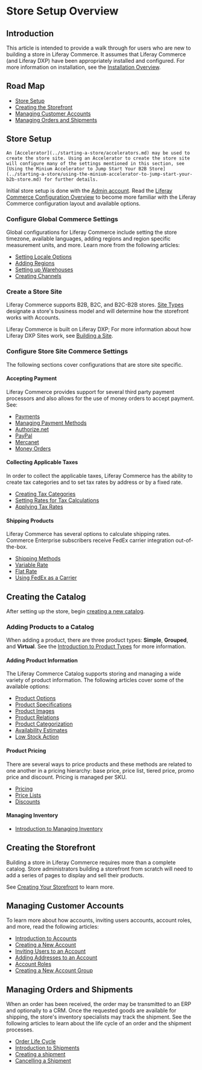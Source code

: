 # Store Setup Overview

## Introduction

This article is intended to provide a walk through for users who are new to building a store in Liferay Commerce. It assumes that Liferay Commerce (and Liferay DXP) have been appropriately installed and configured. For more information on installation, see the [Installation Overview](../../installation-and-upgrades/installation-overview.md).

## Road Map

* [Store Setup](#store-setup)
* [Creating the Storefront](#creating-the-storefront)
* [Managing Customer Accounts](#managing-customer-accounts)
* [Managing Orders and Shipments](#managing-orders-and-shipments)

## Store Setup

```{note}
An [Accelerator](../starting-a-store/accelerators.md) may be used to create the store site. Using an Accelerator to create the store site will configure many of the settings mentioned in this section, see [Using the Minium Accelerator to Jump Start Your B2B Store](../starting-a-store/using-the-minium-accelerator-to-jump-start-your-b2b-store.md) for further details.
```

Initial store setup is done with the [Admin account](./introduction-to-the-admin-account.md). Read the [Liferay Commerce Configuration Overview](../store-administration/liferay-commerce-configuration-overview.md) to become more familiar with the Liferay Commerce configuration layout and available options.

### Configure Global Commerce Settings

Global configurations for Liferay Commerce include setting the store timezone, available languages, adding regions and region specific measurement units, and more. Learn more from the following articles:

* [Setting Locale Options](../store-administration/locale-options.md)
* [Adding Regions](../store-administration/adding-regions.md)
* [Setting up Warehouses](../managing-a-catalog/managing-inventory/warehouse-reference-guide.md)
* [Creating Channels](./channels/introduction-to-channels.md)

### Create a Store Site

Liferay Commerce supports B2B, B2C, and B2C-B2B stores. [Site Types](../starting-a-store/sites-and-site-types.md) designate a store's business model and will determine how the storefront works with Accounts.

Liferay Commerce is built on Liferay DXP; For more information about how Liferay DXP Sites work, see [Building a Site](https://learn.liferay.com/dxp/latest/en/site-building/building-sites/adding-a-site.html).

### Configure Store Site Commerce Settings

The following sections cover configurations that are store site specific.

#### Accepting Payment

Liferay Commerce provides support for several third party payment processors and also allows for the use of money orders to accept payment. See:

* [Payments](../store-administration/configuring-payment-methods/payments.md)
* [Managing Payment Methods](../store-administration/configuring-payment-methods/managing-payment-methods.md)
* [Authorize.net](../store-administration/configuring-payment-methods/authorize.net.md)
* [PayPal](../store-administration/configuring-payment-methods/mercanet.md)
* [Mercanet](../store-administration/configuring-payment-methods/mercanet.md)
* [Money Orders](../store-administration/configuring-payment-methods/mercanet.md)

#### Collecting Applicable Taxes

In order to collect the applicable taxes, Liferay Commerce has the ability to create tax categories and to set tax rates by address or by a fixed rate.

* [Creating Tax Categories](../store-administration/configuring-taxes/creating-tax-categories.md)
* [Setting Rates for Tax Calculations](../store-administration/configuring-taxes/setting-rates-for-tax-calculations.md)
* [Applying Tax Rates](../store-administration/configuring-taxes/applying-tax-rates.md)

#### Shipping Products

Liferay Commerce has several options to calculate shipping rates. Commerce Enterprise subscribers receive FedEx carrier integration out-of-the-box.

* [Shipping Methods](../store-administration/configuring-shipping-methods/shipping-methods.md)
* [Variable Rate](../store-administration/configuring-shipping-methods/using-the-variable-rate-shipping-method.md)
* [Flat Rate](../store-administration/configuring-shipping-methods/using-the-flat-rate-shipping-method.md)
* [Using FedEx as a Carrier](../store-administration/configuring-shipping-methods/using-the-fedex-shipping-method.md)

## Creating the Catalog

After setting up the store, begin [creating a new catalog](../managing-a-catalog/catalogs/creating-a-new-catalog.md).

### Adding Products to a Catalog

When adding a product, there are three product types: **Simple**, **Grouped**, and **Virtual**. See the [Introduction to Product Types](../managing-a-catalog/creating-and-managing-products/product-types/introduction-to-product-types.md) for more information.

#### Adding Product Information

The Liferay Commerce Catalog supports storing and managing a wide variety of product information. The following articles cover some of the available options:

* [Product Options](../managing-a-catalog/creating-and-managing-products/products/using-product-options.md)
* [Product Specifications](../managing-a-catalog/creating-and-managing-products/products/specifications.md)
* [Product Images](../managing-a-catalog/creating-and-managing-products/products/product-images.md)
* [Product Relations](../managing-a-catalog/creating-and-managing-products/products/related-products-up-sells-and-cross-sells.md)
* [Product Categorization](../managing-a-catalog/creating-and-managing-products/products/organizing-your-catalog-with-product-categories.md)
* [Availability Estimates](../managing-a-catalog/managing-inventory/availability-estimates.md)
* [Low Stock Action](../managing-a-catalog/managing-inventory/low-stock-action.md)

#### Product Pricing

There are several ways to price products and these methods are related to one another in a pricing hierarchy: base price, price list, tiered price, promo price and discount. Pricing is managed per SKU.

* [Pricing](../pricing/introduction-to-pricing.md)
* [Price Lists](../pricing/creating-a-price-list.md)
* [Discounts](../pricing/promoting-products/introduction-to-discounts.md)

#### Managing Inventory

* [Introduction to Managing Inventory](../managing-a-catalog/managing-inventory/introduction-to-managing-inventory.md)

## Creating the Storefront

Building a store in Liferay Commerce requires more than a complete catalog. Store administrators building a storefront from scratch will need to add a series of pages to display and sell their products.

See [Creating Your Storefront](../creating-store-content/creating-your-storefront.md) to learn more.

## Managing Customer Accounts

To learn more about how accounts, inviting users accounts, account roles, and more, read the following articles:

* [Introduction to Accounts](../users-and-accounts/account-management.md)
* [Creating a New Account](../users-and-accounts/account-management/creating-a-new-account.md)
* [Inviting Users to an Account](../users-and-accounts/account-management/inviting-users-to-an-account.md)
* [Adding Addresses to an Account](../users-and-accounts/account-management/adding-addresses-to-an-account.md)
* [Account Roles](../users-and-accounts/account-management/account-roles.md)
* [Creating a New Account Group](../users-and-accounts/account-management/creating-a-new-account-group.md)

## Managing Orders and Shipments

When an order has been received, the order may be transmitted to an ERP and optionally to a CRM. Once the requested goods are available for shipping, the store's inventory specialists may track the shipment. See the following articles to learn about the life cycle of an order and the shipment processes.

* [Order Life Cycle](../order-management/orders/order-life-cycle.md)
* [Introduction to Shipments](../order-management/shipments/introduction-to-shipments.md)
* [Creating a shipment](../order-management/shipments/creating-a-shipment.md)
* [Cancelling a Shipment](../order-management/shipments/cancelling-a-shipment.md)
